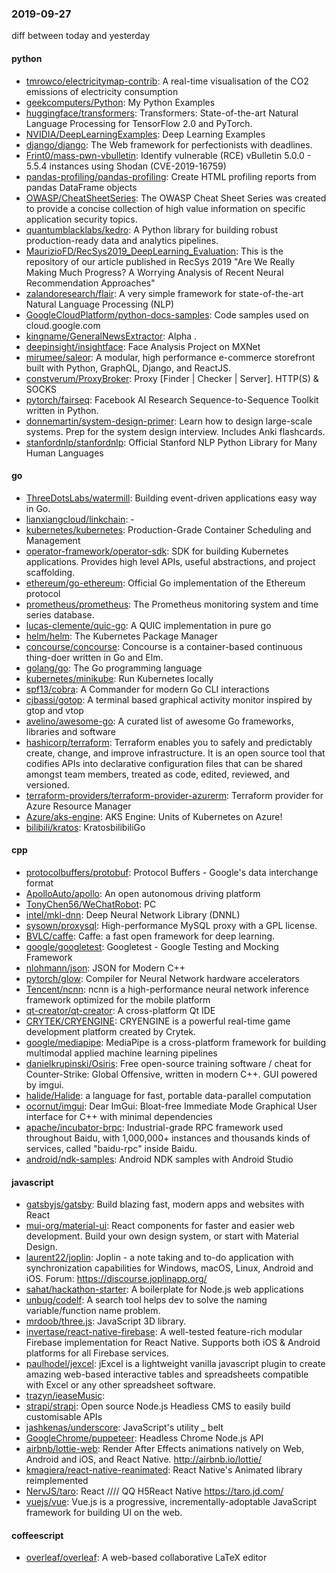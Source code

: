 ### 2019-09-27
diff between today and yesterday

#### python
* [tmrowco/electricitymap-contrib](https://github.com/tmrowco/electricitymap-contrib): A real-time visualisation of the CO2 emissions of electricity consumption
* [geekcomputers/Python](https://github.com/geekcomputers/Python): My Python Examples
* [huggingface/transformers](https://github.com/huggingface/transformers):  Transformers: State-of-the-art Natural Language Processing for TensorFlow 2.0 and PyTorch.
* [NVIDIA/DeepLearningExamples](https://github.com/NVIDIA/DeepLearningExamples): Deep Learning Examples
* [django/django](https://github.com/django/django): The Web framework for perfectionists with deadlines.
* [Frint0/mass-pwn-vbulletin](https://github.com/Frint0/mass-pwn-vbulletin): Identify vulnerable (RCE) vBulletin 5.0.0 - 5.5.4 instances using Shodan (CVE-2019-16759)
* [pandas-profiling/pandas-profiling](https://github.com/pandas-profiling/pandas-profiling): Create HTML profiling reports from pandas DataFrame objects
* [OWASP/CheatSheetSeries](https://github.com/OWASP/CheatSheetSeries): The OWASP Cheat Sheet Series was created to provide a concise collection of high value information on specific application security topics.
* [quantumblacklabs/kedro](https://github.com/quantumblacklabs/kedro): A Python library for building robust production-ready data and analytics pipelines.
* [MaurizioFD/RecSys2019_DeepLearning_Evaluation](https://github.com/MaurizioFD/RecSys2019_DeepLearning_Evaluation): This is the repository of our article published in RecSys 2019 "Are We Really Making Much Progress? A Worrying Analysis of Recent Neural Recommendation Approaches"
* [zalandoresearch/flair](https://github.com/zalandoresearch/flair): A very simple framework for state-of-the-art Natural Language Processing (NLP)
* [GoogleCloudPlatform/python-docs-samples](https://github.com/GoogleCloudPlatform/python-docs-samples): Code samples used on cloud.google.com
* [kingname/GeneralNewsExtractor](https://github.com/kingname/GeneralNewsExtractor):  Alpha .
* [deepinsight/insightface](https://github.com/deepinsight/insightface): Face Analysis Project on MXNet
* [mirumee/saleor](https://github.com/mirumee/saleor): A modular, high performance e-commerce storefront built with Python, GraphQL, Django, and ReactJS.
* [constverum/ProxyBroker](https://github.com/constverum/ProxyBroker): Proxy [Finder | Checker | Server]. HTTP(S) & SOCKS 
* [pytorch/fairseq](https://github.com/pytorch/fairseq): Facebook AI Research Sequence-to-Sequence Toolkit written in Python.
* [donnemartin/system-design-primer](https://github.com/donnemartin/system-design-primer): Learn how to design large-scale systems. Prep for the system design interview. Includes Anki flashcards.
* [stanfordnlp/stanfordnlp](https://github.com/stanfordnlp/stanfordnlp): Official Stanford NLP Python Library for Many Human Languages

#### go
* [ThreeDotsLabs/watermill](https://github.com/ThreeDotsLabs/watermill): Building event-driven applications easy way in Go.
* [lianxiangcloud/linkchain](https://github.com/lianxiangcloud/linkchain): -
* [kubernetes/kubernetes](https://github.com/kubernetes/kubernetes): Production-Grade Container Scheduling and Management
* [operator-framework/operator-sdk](https://github.com/operator-framework/operator-sdk): SDK for building Kubernetes applications. Provides high level APIs, useful abstractions, and project scaffolding.
* [ethereum/go-ethereum](https://github.com/ethereum/go-ethereum): Official Go implementation of the Ethereum protocol
* [prometheus/prometheus](https://github.com/prometheus/prometheus): The Prometheus monitoring system and time series database.
* [lucas-clemente/quic-go](https://github.com/lucas-clemente/quic-go): A QUIC implementation in pure go
* [helm/helm](https://github.com/helm/helm): The Kubernetes Package Manager
* [concourse/concourse](https://github.com/concourse/concourse): Concourse is a container-based continuous thing-doer written in Go and Elm.
* [golang/go](https://github.com/golang/go): The Go programming language
* [kubernetes/minikube](https://github.com/kubernetes/minikube): Run Kubernetes locally
* [spf13/cobra](https://github.com/spf13/cobra): A Commander for modern Go CLI interactions
* [cjbassi/gotop](https://github.com/cjbassi/gotop): A terminal based graphical activity monitor inspired by gtop and vtop
* [avelino/awesome-go](https://github.com/avelino/awesome-go): A curated list of awesome Go frameworks, libraries and software
* [hashicorp/terraform](https://github.com/hashicorp/terraform): Terraform enables you to safely and predictably create, change, and improve infrastructure. It is an open source tool that codifies APIs into declarative configuration files that can be shared amongst team members, treated as code, edited, reviewed, and versioned.
* [terraform-providers/terraform-provider-azurerm](https://github.com/terraform-providers/terraform-provider-azurerm): Terraform provider for Azure Resource Manager
* [Azure/aks-engine](https://github.com/Azure/aks-engine): AKS Engine: Units of Kubernetes on Azure!
* [bilibili/kratos](https://github.com/bilibili/kratos): KratosbilibiliGo

#### cpp
* [protocolbuffers/protobuf](https://github.com/protocolbuffers/protobuf): Protocol Buffers - Google's data interchange format
* [ApolloAuto/apollo](https://github.com/ApolloAuto/apollo): An open autonomous driving platform
* [TonyChen56/WeChatRobot](https://github.com/TonyChen56/WeChatRobot): PC
* [intel/mkl-dnn](https://github.com/intel/mkl-dnn): Deep Neural Network Library (DNNL)
* [sysown/proxysql](https://github.com/sysown/proxysql): High-performance MySQL proxy with a GPL license.
* [BVLC/caffe](https://github.com/BVLC/caffe): Caffe: a fast open framework for deep learning.
* [google/googletest](https://github.com/google/googletest): Googletest - Google Testing and Mocking Framework
* [nlohmann/json](https://github.com/nlohmann/json): JSON for Modern C++
* [pytorch/glow](https://github.com/pytorch/glow): Compiler for Neural Network hardware accelerators
* [Tencent/ncnn](https://github.com/Tencent/ncnn): ncnn is a high-performance neural network inference framework optimized for the mobile platform
* [qt-creator/qt-creator](https://github.com/qt-creator/qt-creator): A cross-platform Qt IDE
* [CRYTEK/CRYENGINE](https://github.com/CRYTEK/CRYENGINE): CRYENGINE is a powerful real-time game development platform created by Crytek.
* [google/mediapipe](https://github.com/google/mediapipe): MediaPipe is a cross-platform framework for building multimodal applied machine learning pipelines
* [danielkrupinski/Osiris](https://github.com/danielkrupinski/Osiris): Free open-source training software / cheat for Counter-Strike: Global Offensive, written in modern C++. GUI powered by imgui.
* [halide/Halide](https://github.com/halide/Halide): a language for fast, portable data-parallel computation
* [ocornut/imgui](https://github.com/ocornut/imgui): Dear ImGui: Bloat-free Immediate Mode Graphical User interface for C++ with minimal dependencies
* [apache/incubator-brpc](https://github.com/apache/incubator-brpc): Industrial-grade RPC framework used throughout Baidu, with 1,000,000+ instances and thousands kinds of services, called "baidu-rpc" inside Baidu.
* [android/ndk-samples](https://github.com/android/ndk-samples): Android NDK samples with Android Studio

#### javascript
* [gatsbyjs/gatsby](https://github.com/gatsbyjs/gatsby): Build blazing fast, modern apps and websites with React
* [mui-org/material-ui](https://github.com/mui-org/material-ui): React components for faster and easier web development. Build your own design system, or start with Material Design.
* [laurent22/joplin](https://github.com/laurent22/joplin): Joplin - a note taking and to-do application with synchronization capabilities for Windows, macOS, Linux, Android and iOS. Forum: https://discourse.joplinapp.org/
* [sahat/hackathon-starter](https://github.com/sahat/hackathon-starter): A boilerplate for Node.js web applications
* [unbug/codelf](https://github.com/unbug/codelf): A search tool helps dev to solve the naming variable/function name problem.
* [mrdoob/three.js](https://github.com/mrdoob/three.js): JavaScript 3D library.
* [invertase/react-native-firebase](https://github.com/invertase/react-native-firebase):  A well-tested feature-rich modular Firebase implementation for React Native. Supports both iOS & Android platforms for all Firebase services.
* [paulhodel/jexcel](https://github.com/paulhodel/jexcel): jExcel is a lightweight vanilla javascript plugin to create amazing web-based interactive tables and spreadsheets compatible with Excel or any other spreadsheet software.
* [trazyn/ieaseMusic](https://github.com/trazyn/ieaseMusic): 
* [strapi/strapi](https://github.com/strapi/strapi):  Open source Node.js Headless CMS to easily build customisable APIs
* [jashkenas/underscore](https://github.com/jashkenas/underscore): JavaScript's utility _ belt
* [GoogleChrome/puppeteer](https://github.com/GoogleChrome/puppeteer): Headless Chrome Node.js API
* [airbnb/lottie-web](https://github.com/airbnb/lottie-web): Render After Effects animations natively on Web, Android and iOS, and React Native. http://airbnb.io/lottie/
* [kmagiera/react-native-reanimated](https://github.com/kmagiera/react-native-reanimated): React Native's Animated library reimplemented
* [NervJS/taro](https://github.com/NervJS/taro):  React //// QQ H5React Native  https://taro.jd.com/
* [vuejs/vue](https://github.com/vuejs/vue):  Vue.js is a progressive, incrementally-adoptable JavaScript framework for building UI on the web.

#### coffeescript
* [overleaf/overleaf](https://github.com/overleaf/overleaf): A web-based collaborative LaTeX editor

